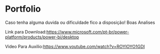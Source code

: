 # Portfolio

Caso tenha alguma duvida ou dificuldade fico a disposição!
Boas Analises

Link para Download:https://www.microsoft.com/pt-br/power-platform/products/power-bi/desktop

Video Para Auxilio:https://www.youtube.com/watch?v=ROYlOYO1GDI

